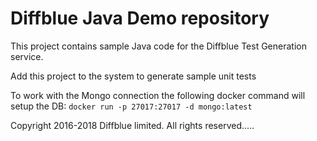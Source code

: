 # Diffblue Java Demo repository

This project contains sample Java code for the Diffblue Test Generation service.

Add this project to the system to generate sample unit tests

To work with the Mongo connection the following docker command will setup the DB:
`docker run -p 27017:27017 -d mongo:latest`

Copyright 2016-2018 Diffblue limited. All rights reserved.....
